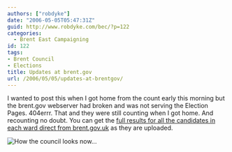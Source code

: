 ```yaml
---
authors: ["robdyke"]
date: "2006-05-05T05:47:31Z"
guid: http://www.robdyke.com/bec/?p=122
categories:
  - Brent East Campaigning
id: 122
tags:
- Brent Council
- Elections
title: Updates at brent.gov
url: /2006/05/05/updates-at-brentgov/
---
```

I wanted to post this when I got home from the count early this morning but the brent.gov webserver had broken and was not serving the Election Pages. 404errr. That and they were still counting when I got home. And recounting no doubt. You can get the [full results for all the candidates in each ward direct from brent.gov.uk](http://www.brent.gov.uk/elections.nsf/2f123bcc3c5e238c80256ad20034644f/fe1a92465d95e48f80257164003457d9!OpenDocument) as they are uploaded.
  
![How the council looks now...](http://www.brent.gov.uk/elections.nsf/2f123bcc3c5e238c80256ad20034644f/fe1a92465d95e48f80257164003457d9/DocBody/0.13C8!OpenElement&#038;FieldElemFormat=jpg "How the council looks now...")